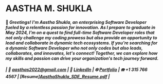 # AASTHA M. SHUKLA


#### 🚀 _**Greetings!** I'm Aastha Shukla, an enterprising Software Developer fueled by a relentless passion for innovation. As I prepare to graduate in May 2024, I'm on a quest to find full-time Software Developer roles that not only challenge my coding prowess but also provide an opportunity to lead and collaborate in dynamic tech ecosystems. If you're searching for a dynamic Software Developer who not only codes but also leads, collaborates, and innovates, let's connect! Together, we can explore how my skills and passion can drive your organization's tech journey forward._

##### | 📧 [aasthas2022@gmail.com](mailto:aasthas2022@gmail.com) | 🔗 [LinkedIn](https://www.linkedin.com/in/aastha-shukla/) | 🌐 [Portfolio](https://aasthas.web.app/) | ☎️ +1 315 766 4567 | [Resume][AasthaShukla_SDE_Resume.pdf](https://github.com/aasthas2022/aasthas2022/files/14962900/AasthaShukla_SDE_Resume.pdf) |

